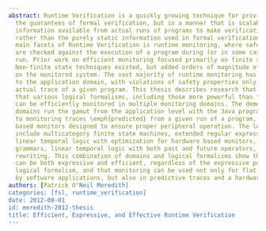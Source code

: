 ```yaml
---
abstract: Runtime Verification is a quickly growing technique for providing many of
  the guarantees of formal verification, but in a manner that is scalable. It useful
  information available from actual runs of programs to make verification decisions,
  rather than the purely static information used in formal verification. One of the
  main facets of Runtime Verification is runtime monitoring, where safety properties
  are checked against the execution of a program during (or in some cases after) its
  run. Prior work on efficient monitoring focused primarily on finite state properties.
  Non-finite state techniques existed, but added orders of magnitude of runtime overhead
  on the monitored system. The vast majority of runtime monitoring has also been limited
  to the application domain, with violations of safety properties only found on the
  actual trace of a given program. This thesis describes research that demonstrates
  that various logical formalisms, including those more powerful than finite logics,
  can be efficiently monitored in multiple monitoring domains. The demonstrated monitoring
  domains run the gamut from the application level with the Java programming language,
  to monitoring traces \emph{predicted} from a given run of a program, to hardware
  based monitors designed to ensure proper peripheral operation. The logical formalisms
  include multicategory finite state machines, extended regular expressions, past-time
  linear temporal logic with optimization for hardware based monitors, context-free
  grammars, linear temporal logic with both past and future operators, and string
  rewriting. This combination of domains and logical formalisms show that monitoring
  can be both expressive and efficient, regardless of the expressive power of the
  logical formalism, and that monitoring can be used not only for flat traces generated
  by software applications, but also in predictive traces and a hardware context.
authors: [Patrick O'Neil Meredith]
categories: [fsl, runtime_verification]
date: 2012-08-01
id: meredith-2012-thesis
title: Efficient, Expressive, and Effective Runtime Verification
---
```

